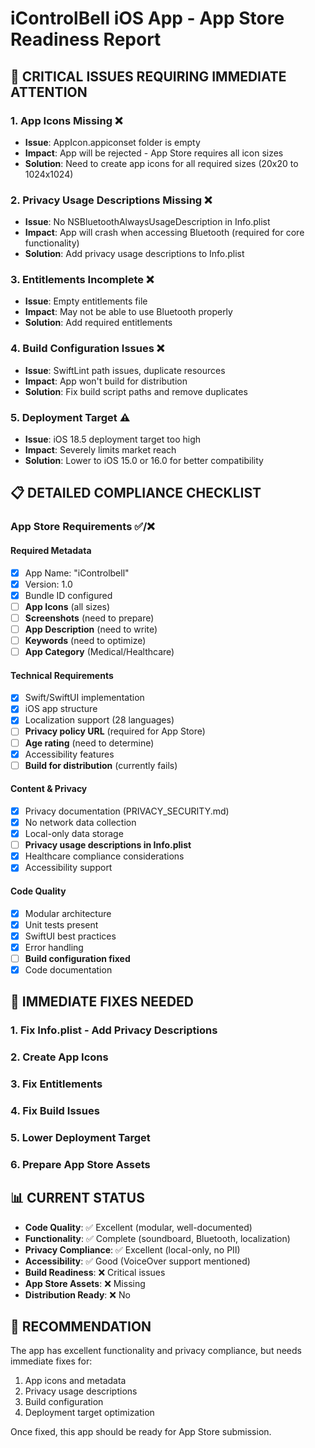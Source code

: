 # iControlBell iOS App - App Store Readiness Report

## 🚨 CRITICAL ISSUES REQUIRING IMMEDIATE ATTENTION

### 1. **App Icons Missing** ❌
- **Issue**: AppIcon.appiconset folder is empty
- **Impact**: App will be rejected - App Store requires all icon sizes
- **Solution**: Need to create app icons for all required sizes (20x20 to 1024x1024)

### 2. **Privacy Usage Descriptions Missing** ❌ 
- **Issue**: No NSBluetoothAlwaysUsageDescription in Info.plist
- **Impact**: App will crash when accessing Bluetooth (required for core functionality)
- **Solution**: Add privacy usage descriptions to Info.plist

### 3. **Entitlements Incomplete** ❌
- **Issue**: Empty entitlements file
- **Impact**: May not be able to use Bluetooth properly
- **Solution**: Add required entitlements

### 4. **Build Configuration Issues** ❌
- **Issue**: SwiftLint path issues, duplicate resources
- **Impact**: App won't build for distribution
- **Solution**: Fix build script paths and remove duplicates

### 5. **Deployment Target** ⚠️
- **Issue**: iOS 18.5 deployment target too high
- **Impact**: Severely limits market reach
- **Solution**: Lower to iOS 15.0 or 16.0 for better compatibility

## 📋 DETAILED COMPLIANCE CHECKLIST

### App Store Requirements ✅/❌

#### Required Metadata
- [x] App Name: "iControlbell" 
- [x] Version: 1.0 
- [x] Bundle ID configured
- [ ] **App Icons** (all sizes)
- [ ] **Screenshots** (need to prepare)
- [ ] **App Description** (need to write)
- [ ] **Keywords** (need to optimize)
- [ ] **App Category** (Medical/Healthcare)

#### Technical Requirements  
- [x] Swift/SwiftUI implementation
- [x] iOS app structure
- [x] Localization support (28 languages)
- [ ] **Privacy policy URL** (required for App Store)
- [ ] **Age rating** (need to determine)
- [x] Accessibility features
- [ ] **Build for distribution** (currently fails)

#### Content & Privacy
- [x] Privacy documentation (PRIVACY_SECURITY.md)
- [x] No network data collection
- [x] Local-only data storage
- [ ] **Privacy usage descriptions in Info.plist**
- [x] Healthcare compliance considerations
- [x] Accessibility support

#### Code Quality
- [x] Modular architecture
- [x] Unit tests present
- [x] SwiftUI best practices
- [x] Error handling
- [ ] **Build configuration fixed**
- [x] Code documentation

## 🔧 IMMEDIATE FIXES NEEDED

### 1. Fix Info.plist - Add Privacy Descriptions
### 2. Create App Icons  
### 3. Fix Entitlements
### 4. Fix Build Issues
### 5. Lower Deployment Target
### 6. Prepare App Store Assets

## 📊 CURRENT STATUS
- **Code Quality**: ✅ Excellent (modular, well-documented)
- **Functionality**: ✅ Complete (soundboard, Bluetooth, localization)
- **Privacy Compliance**: ✅ Excellent (local-only, no PII)
- **Accessibility**: ✅ Good (VoiceOver support mentioned)
- **Build Readiness**: ❌ Critical issues
- **App Store Assets**: ❌ Missing
- **Distribution Ready**: ❌ No

## 🎯 RECOMMENDATION
The app has excellent functionality and privacy compliance, but needs immediate fixes for:
1. App icons and metadata
2. Privacy usage descriptions  
3. Build configuration
4. Deployment target optimization

Once fixed, this app should be ready for App Store submission.
